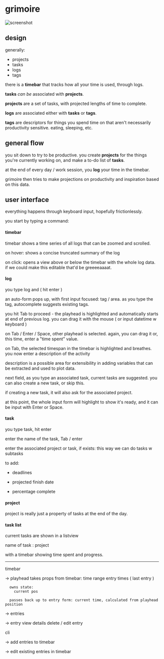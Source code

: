 # grimoire

![screenshot](https://i.ibb.co/fSkf7nb/grimoire-screenshot.png)

## design

generally: 

+ projects
+ tasks
+ logs
+ tags

there is a **timebar** that tracks how all your time is used, through logs.

**tasks** *can be* associated with **projects**.

**projects** are a set of tasks, with projected lengths of time to complete.

**logs** are associated either with **tasks** or **tags**.

**tags** are descriptors for things you spend time on that aren't necessarily productivity sensitive.  eating, sleeping, etc.

## general flow

you sit down to try to be productive.  you create **projects** for the things you're currently working on, and make a to-do list of **tasks**.

at the end of every day / work session, you **log** your time in the timebar.

grimoire then tries to make projections on productivity and inspiration based on this data.

## user interface

everything happens through keyboard input, hopefully frictionlessly.  

you start by typing a command:

#### timebar

timebar shows a time series of all logs that can be zoomed and scrolled.

on hover: shows a concise truncated summary of the log

on click: opens a view above or below the timebar with the whole log data.  if we could make this editable that'd be greeeeaaaat.

#### log

you type log and ( hit enter )

an auto-form pops up, with first input focused: tag / area.
as you type the tag, autocomplete suggests existing tags.

you hit Tab to proceed - the playhead is highlighted and automatically starts at end of previous log.  you can drag it with the mouse ( or input datetime w keyboard ) 

on Tab / Enter / Space, other playhead is selected.  again, you can drag it or, this time, enter a "time spent" value.

on Tab, the selected timespan in the timebar is highlighted and breathes.  you now enter a description of the activity

description is a possible area for extensibility in adding variables that can be extracted and used to plot data.

next field, as you type an associated task, current tasks are suggested.  you can also create a new task, or skip this.

if creating a new task, it will also ask for the associated project.  

at this point, the whole input form will highlight to show it's ready, and it can be input with Enter or Space.

#### task

you type task, hit enter

enter the name of the task, Tab / enter

enter the associated project or task, if exists: this way we can do tasks w subtasks

to add: 

+ deadlines

+ projected finish date 

+ percentage complete

#### project

project is really just a property of tasks at the end of the day.

#### task list 

current tasks are shown in a listview

name of task : project

with a timebar showing time spent and progress.

--- 

timebar

  -> playhead
      takes props from timebar:
        time range
        entry times ( last entry ) 
      
      owns state:
        current pos

      passes back up to entry form: current time, calculated from playhead position

  -> entries

  -> entry view details
     delete / edit entry

cli

  -> add entries to timebar

  -> edit existing entries in timebar
